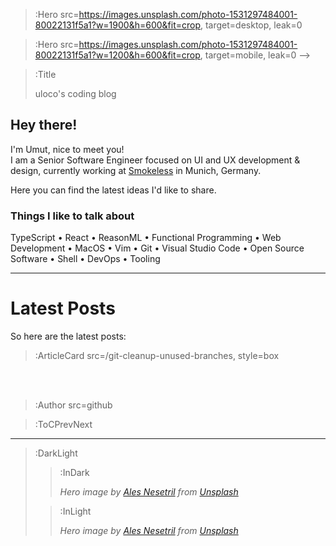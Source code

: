 > :Hero src=https://images.unsplash.com/photo-1531297484001-80022131f5a1?w=1900&h=600&fit=crop,
> target=desktop,
> leak=0

> :Hero src=https://images.unsplash.com/photo-1531297484001-80022131f5a1?w=1200&h=600&fit=crop,
> target=mobile,
> leak=0 -->

> :Title
>
> uloco's coding blog

## Hey there!

I'm Umut, nice to meet you!  
I am a Senior Software Engineer focused on UI and UX development & design,
currently working at [Smokeless](https://smokeless.world) in Munich, Germany.

Here you can find the latest ideas I'd like to share.

### Things I like to talk about

TypeScript •
React •
ReasonML •
Functional Programming •
Web Development •
MacOS •
Vim •
Git •
Visual Studio Code •
Open Source Software •
Shell •
DevOps •
Tooling

---

# Latest Posts

So here are the latest posts:

> :ArticleCard src=/git-cleanup-unused-branches, style=box

<br><br>

> :Author src=github

> :ToCPrevNext

---

> :DarkLight
>
> > :InDark
> >
> > _Hero image by [Ales Nesetril](https://unsplash.com/@alesnesetril) from [Unsplash](https://unsplash.com)_
>
> > :InLight
> >
> > _Hero image by [Ales Nesetril](https://unsplash.com/@alesnesetril) from [Unsplash](https://unsplash.com)_
